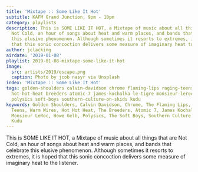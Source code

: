 ```yaml
---
title: 'Mixtape :: Some Like It Hot'
subtitle: KAFM Grand Junction, 9pm - 10pm
category: playlists
description: This is SOME LIKE IT HOT, a Mixtape of music about all things that are
  Not Cold, an hour of songs about heat and warm places, and bands that celebrate
  this elusive phenomenon. Although sometimes it resorts to extremes, it is hoped
  that this sonic concoction delivers some measure of imaginary heat to the listener.
author: jclacking
airdate: '2019-01-08'
playlist: 2019-01-08-mixtape-some-like-it-hot
image:
  src: artists/2019/escape.png
  caption: Photo by jcob nasyr via Unsplash
index: 'Mixtape :: Some Like It Hot'
tags: golden-shoulders calvin-davidson chrome flaming-lips raging-teens warm-wires
  hot-hot-heat breeders atomic-7 james-kochalka le-tigre monsieur-leroc howe-gelb
  polysics soft-boys southern-culture-on-skids kudu
keywords: Golden Shoulders, Calvin Davidson, Chrome, The Flaming Lips, The Raging
  Teens, Warm Wires, Hot Hot Heat, The Breeders, Atomic 7, James Kochalka, Le Tigre,
  Monsieur LeRoc, Howe Gelb, Polysics, The Soft Boys, Southern Culture On The Skids,
  Kudu
---
```

This is SOME LIKE IT HOT, a Mixtape of music about all things that are Not Cold, an hour of songs about heat and warm places, and bands that celebrate this elusive phenomenon. Although sometimes it resorts to extremes, it is hoped that this sonic concoction delivers some measure of imaginary heat to the listener.

